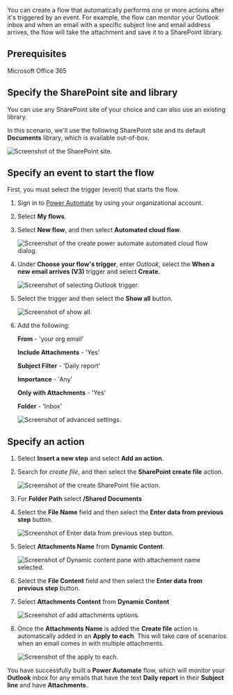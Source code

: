 You can create a flow that automatically performs one or more actions after it's triggered by an event. For example, the flow can monitor your Outlook inbox and when an email with a specific subject line and email address arrives, the flow will take the attachment and save it to a SharePoint library.

## Prerequisites

Microsoft Office 365

## Specify the SharePoint site and library
You can use any SharePoint site of your choice and can also use an existing library.

In this scenario, we'll use the following SharePoint site and its default **Documents** library, which is available out-of-box.

![Screenshot of the SharePoint site.](../media/sharepoint-site.svg)

## Specify an event to start the flow

First, you must select the trigger (event) that starts the flow.

1. Sign in to [Power Automate](https://flow.microsoft.com) by using your organizational account.

1. Select **My flows**.

1. Select **New flow**, and then select **Automated cloud flow**.

    ![Screenshot of the create power automate automated cloud flow dialog.](../media/automated-cloud-flow.svg)

1. Under **Choose your flow's trigger**, enter *Outlook*, select the **When a new email arrives (V3)** trigger and select **Create**.

    ![Screenshot of selecting Outlook trigger.](../media/create-a-flow.svg)

1. Select the trigger and then select the **Show all** button.

    ![Screenshot of show all.](../media/outlook-when-a-new-email-arrives-trigger.svg)

1. Add the following:

    **From** -  'your org email'

    **Include Attachments** - 'Yes'

    **Subject Filter** - 'Daily report'

    **Importance** - 'Any'

    **Only with Attachments** - 'Yes'

    **Folder** - 'Inbox'

    ![Screenshot of advanced settings.](../media/advanced-options-settings.svg)

## Specify an action

1. Select **Insert a new step** and select **Add an action**.

1. Search for *create file*, and then select the **SharePoint create file** action.

    ![Screenshot of the create SharePoint file action.](../media/create-file-action.svg)

1. For **Folder Path** select **/Shared Documents**
 
1. Select the **File Name** field and then select the **Enter data from previous step** button.

    ![Screenshot of Enter data from previous step button.](../media/select-data-from-previous-step-button.svg)

1. Select **Attachments Name** from **Dynamic Content**.

    ![Screenshot of Dynamic content pane with attachement name selected.](../media/attachement-name.svg)

1. Select the **File Content** field and then select the **Enter data from previous step** button.

1. Select **Attachments Content** from **Dynamic Content**

    ![Screenshot of add attachments options.](../media/add-attachments.svg)

1. Once the **Attachments Name** is added the **Create file** action is automatically added in an **Apply to each**. This will take care of scenarios when an email comes in with multiple attachments.

    ![Screenshot of the apply to each.](../media/apply-to-each-attachment.svg)

You have successfully built a **Power Automate** flow, which will monitor your **Outlook** inbox for any emails that have the text **Daily report** in their **Subject line** and have **Attachments**.